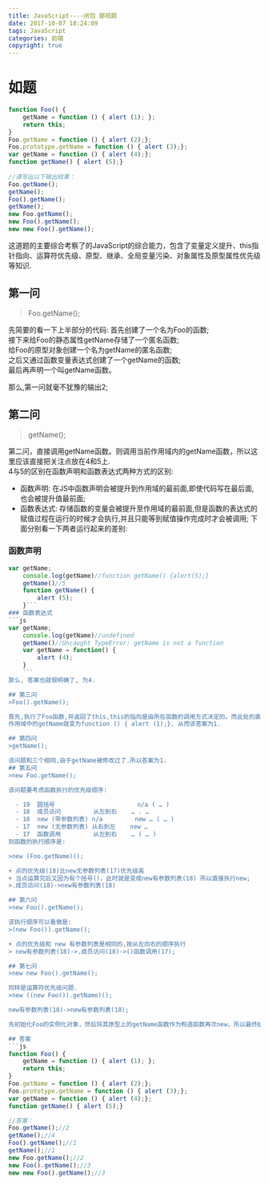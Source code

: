 ```yaml
---
title: JavaScript----闭包 鄙视题
date: 2017-10-07 18:24:09
tags: JavaScript
categories: 前端
copyright: true
---
```


# 如题 

```js
function Foo() {
    getName = function () { alert (1); };
    return this;
}
Foo.getName = function () { alert (2);};
Foo.prototype.getName = function () { alert (3);};
var getName = function () { alert (4);};
function getName() { alert (5);}
 
//请写出以下输出结果：
Foo.getName();
getName();
Foo().getName();
getName();
new Foo.getName();
new Foo().getName();
new new Foo().getName();
```
这道题的主要综合考察了的JavaScript的综合能力，包含了变量定义提升、this指针指向、运算符优先级、原型、继承、全局变量污染、对象属性及原型属性优先级等知识.  
## 第一问  
>Foo.getName();  

先简要的看一下上半部分的代码: 首先创建了一个名为Foo的函数;  
接下来给Foo的静态属性getName存储了一个匿名函数;  
给Foo的原型对象创建一个名为getName的匿名函数;  
之后又通过函数变量表达式创建了一个getName的函数;  
最后再声明一个叫getName函数。

那么,第一问就毫不犹豫的输出2;  
## 第二问  
>getName();  

第二问，直接调用getName函数。则调用当前作用域内的getName函数，所以这里应该直接把关注点放在4和5上.  
4与5的区别在函数声明和函数表达式两种方式的区别:  
- 函数声明: 在JS中函数声明会被提升到作用域的最前面,即使代码写在最后面,也会被提升值最前面;
- 函数表达式: 存储函数的变量会被提升至作用域的最前面,但是函数的表达式的赋值过程在运行的时候才会执行,并且只能等到赋值操作完成时才会被调用; 
下面分别看一下两者运行起来的差别:  

### 函数声明
```js
var getName;
    console.log(getName)//function getName() {alert(5);}
    getName()//5
    function getName() {
        alert (5);
    }```
### 函数表达式
```js
var getName;
    console.log(getName)//undefined
    getName()//Uncaught TypeError: getName is not a function
    var getName = function() {
        alert (4);
    }
    ```
那么, 答案也就很明确了, 为4. 

## 第三问  
>Foo().getName();  

首先,执行了Foo函数,并返回了this,this的指向是由所在函数的调用方式决定的。而此处的直接调用方式,this指向window对象.遂Foo函数返回的是window对象，相当于执行window.getName();即执行getName()由于在函数Foo执行的过程中,其函数内部的getName的赋值操作会将var getName = function () { alert (4);}给赋值为function () { alert (1);}, 此时全局
作用域中的getName就变为function () { alert (1);}. 从而该答案为1. 

## 第四问  
>getName();  

该问题和三个相同,由于getName被修改过了.所以答案为1.  
## 第五问  
>new Foo.getName();  

该问题要考虑函数执行的优先级顺序:  

  - 19  圆括号                       n/a ( … )
  - 18  成员访问         从左到右    … . …
  - 18  new (带参数列表) n/a         new … ( … )
  - 17  new (无参数列表) 从右到左    new …  
  - 17  函数调用         从左到右    … ( … )
则函数的执行顺序是:  

>new (Foo.getName)();  

+ 点的优先级(18)比new无参数列表(17)优先级高
+ 当点运算完后又因为有个括号()，此时就是变成new有参数列表(18) 所以直接执行new;  
>.成员访问(18)->new有参数列表(18)

## 第六问  
>new Foo().getName();  

该执行顺序可以看做是:  
>(new Foo()).getName(); 

+ 点的优先级和 new 有参数列表是相同的,按从左向右的顺序执行  
> new有参数列表(18)->.成员访问(18)->()函数调用(17);

## 第七问  
>new new Foo().getName();  

同样是运算符优先级问题.  
>new ((new Foo()).getName)();  

new有参数列表(18)->new有参数列表(18); 

先初始化Foo的实例化对象，然后将其原型上的getName函数作为构造函数再次new，所以最终结果为3;   

## 答案  
```js
function Foo() {
    getName = function () { alert (1); };
    return this;
}
Foo.getName = function () { alert (2);};
Foo.prototype.getName = function () { alert (3);};
var getName = function () { alert (4);};
function getName() { alert (5);}

//答案：
Foo.getName();//2
getName();//4
Foo().getName();//1
getName();//1
new Foo.getName();//2
new Foo().getName();//3
new new Foo().getName();//3
```
